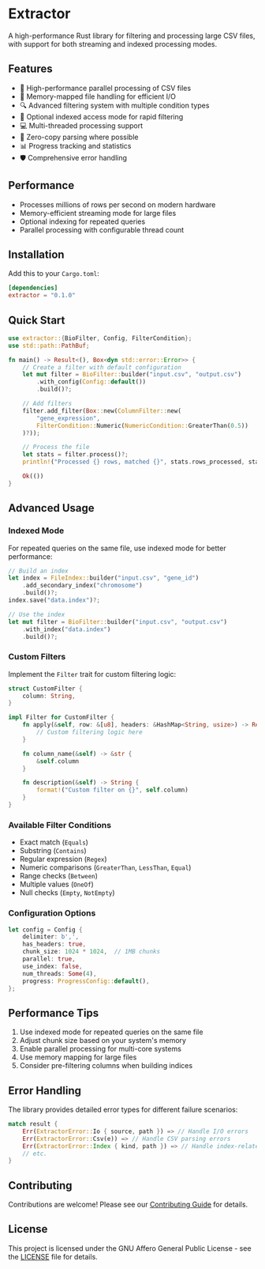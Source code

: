 # Extractor

A high-performance Rust library for filtering and processing large CSV files, with support for both streaming and indexed processing modes.

## Features

- 🚀 High-performance parallel processing of CSV files
- 📑 Memory-mapped file handling for efficient I/O
- 🔍 Advanced filtering system with multiple condition types
- 📖 Optional indexed access mode for rapid filtering
- 💻 Multi-threaded processing support
- 🎯 Zero-copy parsing where possible
- 📊 Progress tracking and statistics
- 🛡️ Comprehensive error handling

## Performance

- Processes millions of rows per second on modern hardware
- Memory-efficient streaming mode for large files
- Optional indexing for repeated queries
- Parallel processing with configurable thread count

## Installation

Add this to your `Cargo.toml`:

```toml
[dependencies]
extractor = "0.1.0"
```

## Quick Start

```rust
use extractor::{BioFilter, Config, FilterCondition};
use std::path::PathBuf;

fn main() -> Result<(), Box<dyn std::error::Error>> {
    // Create a filter with default configuration
    let mut filter = BioFilter::builder("input.csv", "output.csv")
        .with_config(Config::default())
        .build()?;

    // Add filters
    filter.add_filter(Box::new(ColumnFilter::new(
        "gene_expression",
        FilterCondition::Numeric(NumericCondition::GreaterThan(0.5))
    )?));

    // Process the file
    let stats = filter.process()?;
    println!("Processed {} rows, matched {}", stats.rows_processed, stats.rows_matched);

    Ok(())
}
```

## Advanced Usage

### Indexed Mode

For repeated queries on the same file, use indexed mode for better performance:

```rust
// Build an index
let index = FileIndex::builder("input.csv", "gene_id")
    .add_secondary_index("chromosome")
    .build()?;
index.save("data.index")?;

// Use the index
let mut filter = BioFilter::builder("input.csv", "output.csv")
    .with_index("data.index")
    .build()?;
```

### Custom Filters

Implement the `Filter` trait for custom filtering logic:

```rust
struct CustomFilter {
    column: String,
}

impl Filter for CustomFilter {
    fn apply(&self, row: &[u8], headers: &HashMap<String, usize>) -> Result<bool> {
        // Custom filtering logic here
    }

    fn column_name(&self) -> &str {
        &self.column
    }

    fn description(&self) -> String {
        format!("Custom filter on {}", self.column)
    }
}
```

### Available Filter Conditions

- Exact match (`Equals`)
- Substring (`Contains`)
- Regular expression (`Regex`)
- Numeric comparisons (`GreaterThan`, `LessThan`, `Equal`)
- Range checks (`Between`)
- Multiple values (`OneOf`)
- Null checks (`Empty`, `NotEmpty`)

### Configuration Options

```rust
let config = Config {
    delimiter: b',',
    has_headers: true,
    chunk_size: 1024 * 1024,  // 1MB chunks
    parallel: true,
    use_index: false,
    num_threads: Some(4),
    progress: ProgressConfig::default(),
};
```

## Performance Tips

1. Use indexed mode for repeated queries on the same file
2. Adjust chunk size based on your system's memory
3. Enable parallel processing for multi-core systems
4. Use memory mapping for large files
5. Consider pre-filtering columns when building indices

## Error Handling

The library provides detailed error types for different failure scenarios:

```rust
match result {
    Err(ExtractorError::Io { source, path }) => // Handle I/O errors
    Err(ExtractorError::Csv(e)) => // Handle CSV parsing errors
    Err(ExtractorError::Index { kind, path }) => // Handle index-related errors
    // etc.
}
```

## Contributing

Contributions are welcome! Please see our [Contributing Guide](CONTRIBUTING.md) for details.

## License

This project is licensed under the GNU Affero General Public License - see the [LICENSE](LICENSE) file for details.